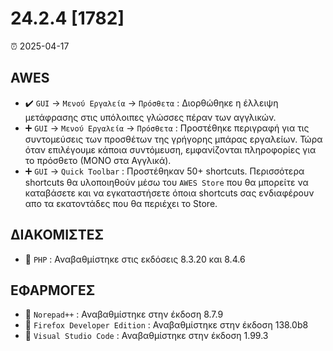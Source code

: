 # 24.2.4 [1782]

⏰ 2025-04-17


## AWES
- ✔️ `GUI` -> `Μενού Εργαλεία` -> `Πρόσθετα` : Διορθώθηκε η έλλειψη μετάφρασης στις υπόλοιπες γλώσσες πέραν των αγγλικών. 
- ➕ `GUI` -> `Μενού Εργαλεία` -> `Πρόσθετα` : Προστέθηκε περιγραφή για τις συντομεύσεις των προσθέτων της γρήγορης μπάρας εργαλείων. Τώρα όταν επιλέγουμε κάποια συντόμευση, εμφανίζονται πληροφορίες για το πρόσθετο (ΜΟΝΟ στα Αγγλικά).  
- ➕ `GUI` -> `Quick Toolbar` : Προστέθηκαν 50+ shortcuts. Περισσότερα shortcuts θα υλοποιηθούν μέσω του `AWES Store` που θα μπορείτε να καταβάσετε και να εγκαταστήσετε όποια shortcuts σας ενδιαφέρουν απο τα εκατοντάδες που θα περιέχει το Store.

## ΔΙΑΚΟΜΙΣΤΕΣ
- 🔄 `PHP`    : Αναβαθμίστηκε στις εκδόσεις 8.3.20 και 8.4.6

## ΕΦΑΡΜΟΓΕΣ
- 🔄 `Norepad++` : Αναβαθμίστηκε στην έκδοση 8.7.9
- 🔄 `Firefox Developer Edition` : Αναβαθμίστηκε στην έκδοση 138.0b8
- 🔄 `Visual Studio Code` : Αναβαθμίστηκε στην έκδοση 1.99.3